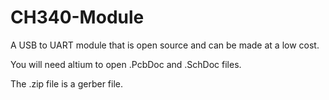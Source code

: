 # CH340-Module
A USB to UART module that is open source and can be made at a low cost.

You will need altium to open .PcbDoc and .SchDoc files.

The .zip file is a gerber file.
